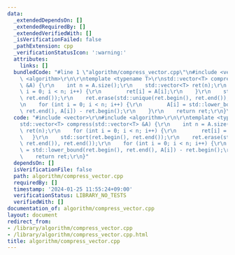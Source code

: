 ```yaml
---
data:
  _extendedDependsOn: []
  _extendedRequiredBy: []
  _extendedVerifiedWith: []
  _isVerificationFailed: false
  _pathExtension: cpp
  _verificationStatusIcon: ':warning:'
  attributes:
    links: []
  bundledCode: "#line 1 \"algorithm/compress_vector.cpp\"\n#include <vector>\r\n#include\
    \ <algorithm>\r\n\r\ntemplate <typename T>\r\nstd::vector<T> compress(std::vector<T>\
    \ &A) {\r\n    int n = A.size();\r\n    std::vector<T> ret(n);\r\n    for (int\
    \ i = 0; i < n; i++) {\r\n        ret[i] = A[i];\r\n    }\r\n    std::sort(ret.begin(),\
    \ ret.end());\r\n    ret.erase(std::unique(ret.begin(), ret.end()), ret.end());\r\
    \n    for (int i = 0; i < n; i++) {\r\n        A[i] = std::lower_bound(ret.begin(),\
    \ ret.end(), A[i]) - ret.begin();\r\n    }\r\n    return ret;\r\n}\n"
  code: "#include <vector>\r\n#include <algorithm>\r\n\r\ntemplate <typename T>\r\n\
    std::vector<T> compress(std::vector<T> &A) {\r\n    int n = A.size();\r\n    std::vector<T>\
    \ ret(n);\r\n    for (int i = 0; i < n; i++) {\r\n        ret[i] = A[i];\r\n \
    \   }\r\n    std::sort(ret.begin(), ret.end());\r\n    ret.erase(std::unique(ret.begin(),\
    \ ret.end()), ret.end());\r\n    for (int i = 0; i < n; i++) {\r\n        A[i]\
    \ = std::lower_bound(ret.begin(), ret.end(), A[i]) - ret.begin();\r\n    }\r\n\
    \    return ret;\r\n}"
  dependsOn: []
  isVerificationFile: false
  path: algorithm/compress_vector.cpp
  requiredBy: []
  timestamp: '2024-01-25 11:55:24+09:00'
  verificationStatus: LIBRARY_NO_TESTS
  verifiedWith: []
documentation_of: algorithm/compress_vector.cpp
layout: document
redirect_from:
- /library/algorithm/compress_vector.cpp
- /library/algorithm/compress_vector.cpp.html
title: algorithm/compress_vector.cpp
---
```

